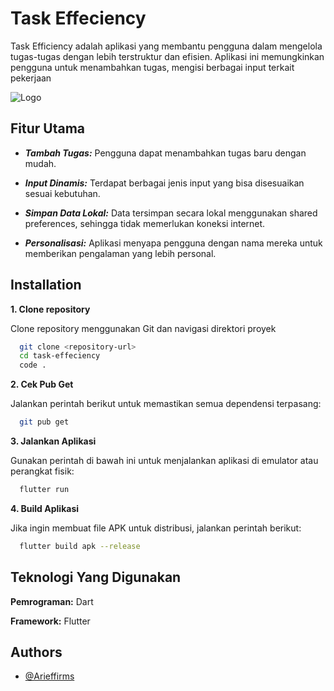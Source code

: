 
# Task Effeciency

Task Efficiency adalah aplikasi yang membantu pengguna dalam mengelola tugas-tugas  dengan lebih terstruktur dan efisien. Aplikasi ini memungkinkan pengguna untuk menambahkan tugas, mengisi berbagai input terkait pekerjaan


![Logo](./assets/images/screenshot.png)


## Fitur Utama

* ***Tambah Tugas:*** Pengguna dapat menambahkan tugas baru dengan mudah.

* ***Input Dinamis:*** Terdapat berbagai jenis input yang bisa disesuaikan sesuai kebutuhan.

* ***Simpan Data Lokal:*** Data tersimpan secara lokal menggunakan shared preferences, sehingga tidak memerlukan koneksi internet.

* ***Personalisasi:*** Aplikasi menyapa pengguna dengan nama mereka untuk memberikan pengalaman yang lebih personal.


## Installation
 **1. Clone repository**

Clone repository menggunakan Git dan navigasi direktori proyek
```bash
  git clone <repository-url>
  cd task-effeciency
  code .
```

 **2. Cek Pub Get**

Jalankan perintah berikut untuk memastikan semua dependensi terpasang:
```bash
  git pub get 
```
 **3. Jalankan Aplikasi**

Gunakan perintah di bawah ini untuk menjalankan aplikasi di emulator atau perangkat fisik:
```bash
  flutter run 
```
 **4. Build Aplikasi**

Jika ingin membuat file APK untuk distribusi, jalankan perintah berikut:
```bash
  flutter build apk --release
```


    
## Teknologi Yang Digunakan

**Pemrograman:**  Dart

**Framework:** Flutter


## Authors

- [@Arieffirms](https://github.com/Arieffirms)

